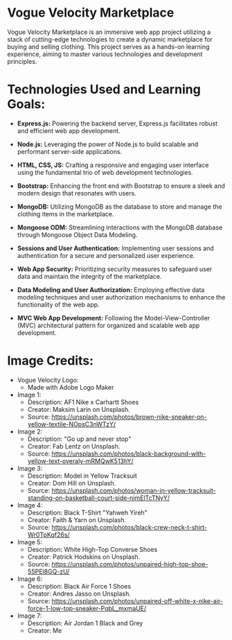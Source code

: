 # Vogue Velocity Marketplace

Vogue Velocity Marketplace is an immersive web app project utilizing a stack of cutting-edge technologies to create a dynamic marketplace for buying and selling clothing. This project serves as a hands-on learning experience, aiming to master various technologies and development principles.

# Technologies Used and Learning Goals:

  - **Express.js:** Powering the backend server, Express.js facilitates robust and efficient web app development.
  
  - **Node.js:** Leveraging the power of Node.js to build scalable and performant server-side applications.
  
  - **HTML, CSS, JS:** Crafting a responsive and engaging user interface using the fundamental trio of web development technologies.
  
  - **Bootstrap:** Enhancing the front end with Bootstrap to ensure a sleek and modern design that resonates with users.
  
  - **MongoDB:** Utilizing MongoDB as the database to store and manage the clothing items in the marketplace.
  
  - **Mongoose ODM:** Streamlining interactions with the MongoDB database through Mongoose Object Data Modeling.
  
  - **Sessions and User Authentication:** Implementing user sessions and authentication for a secure and personalized user experience.
  
  - **Web App Security:** Prioritizing security measures to safeguard user data and maintain the integrity of the marketplace.
  
  - **Data Modeling and User Authorization:** Employing effective data modeling techniques and user authorization mechanisms to enhance the functionality of the web app.
  
  - **MVC Web App Development:** Following the Model-View-Controller (MVC) architectural pattern for organized and scalable web app development.

# Image Credits:
  - Vogue Velocity Logo:
    - Made with Adobe Logo Maker
  - Image 1:
      - Description: AF1 Nike x Carhartt Shoes
      - Creator: Maksim Larin on Unsplash.
      - Source: https://unsplash.com/photos/brown-nike-sneaker-on-yellow-textile-NOpsC3nWTzY/
  - Image 2:
      - Description: "Go up and never stop"
      - Creator: Fab Lentz on Unsplash.
      - Source: https://unsplash.com/photos/black-background-with-yellow-text-overaly-mRMQwK513hY/
  - Image 3:
      - Description: Model in Yellow Tracksuit
      - Creator: Dom Hill on Unsplash.
      - Source: https://unsplash.com/photos/woman-in-yellow-tracksuit-standing-on-basketball-court-side-nimElTcTNyY/
  - Image 4:
      - Description: Black T-Shirt "Yahweh Yireh"
      - Creator: Faith & Yarn on Unsplash.
      - Source: https://unsplash.com/photos/black-crew-neck-t-shirt-Wr0TpKqf26s/
  - Image 5:
      - Description: White High-Top Converse Shoes
      - Creator: Patrick Hodskins on Unsplash.
      - Source: https://unsplash.com/photos/unpaired-high-top-shoe-55PEl8GQ-zU/
  - Image 6:
      - Description: Black Air Force 1 Shoes
      - Creator: Andres Jasso on Unsplash.
      - Source: https://unsplash.com/photos/unpaired-off-white-x-nike-air-force-1-low-top-sneaker-PqbL_mxmaUE/
  - Image 7:
      - Description: Air Jordan 1 Black and Grey
      - Creator: Me
